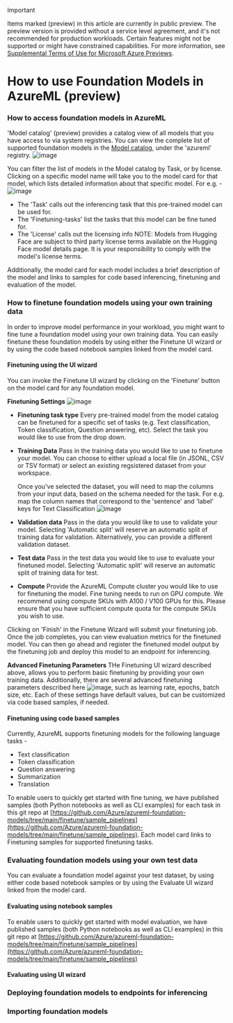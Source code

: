 > [!IMPORTANT]
> Items marked (preview) in this article are currently in public preview.
> The preview version is provided without a service level agreement, and it's not recommended for production workloads. Certain features might not be supported or might have constrained capabilities.
> For more information, see [Supplemental Terms of Use for Microsoft Azure Previews](https://azure.microsoft.com/support/legal/preview-supplemental-terms/).

# How to use Foundation Models in AzureML (preview)


### How to access foundation models in AzureML
'Model catalog' (preview) provides a catalog view of all models that you have access to via system registries. You can view the complete list of supported foundation models in the [Model catalog](https://ml.azure.com/model/catalog), under the 'azureml' registry.
![image](./model_catalog.png)

You can filter the list of models in the Model catalog by Task, or by license. Clicking on a specific model name will take you to the model card for that model, which lists detailed information about that specific model. For e.g. -
![image](./model_card.png)


* The 'Task' calls out the inferencing task that this pre-trained model can be used for. 
* The 'Finetuning-tasks' list the tasks that this model can be fine tuned for. 
* The 'License' calls out the licensing info NOTE: Models from Hugging Face are subject to third party license terms available on the Hugging Face model details page. It is your responsibility to comply with the model's license terms.

Additionally, the model card for each model includes a brief description of the model and links to samples for code based inferencing, finetuning and evaluation of the model.


### How to finetune foundation models using your own training data
In order to improve model performance in your workload, you might want to fine tune a foundation model using your own training data. You can easily finetune these foundation models by using either the Finetune UI wizard or by using the code based notebook samples linked from the model card.
		
#### Finetuning using the UI wizard
You can invoke the Finetune UI wizard by clicking on the 'Finetune' button on the model card for any foundation model. 

<b>Finetuning Settings</b>
![image](./finetune_quick_wizard.png)

* <b>Finetuning task type</b> Every pre-trained model from the model catalog can be finetuned for a specific set of tasks (e.g. Text classification, Token classification, Question answering, etc). Select the task you would like to use from the drop down.
* <b>Training Data</b> Pass in the training data you would like to use to finetune your model. You can choose to either upload a local file (in JSONL, CSV or TSV format) or select an existing regsistered dataset from your workspace. 

	Once you've selected the dataset, you will need to map the columns from your input data, based on the schema needed for the task. For e.g. map the column names that correspond to the 'sentence' and 'label' keys for Text Classification
![image](./finetune_map_data_columns.png)

* <b>Validation data</b> Pass in the data you would like to use to validate your model. Selecting 'Automatic split' will reserve an automatic split of training data for validation. Alternatively, you can provide a different validation dataset.
* <b>Test data</b> Pass in the test data you would like to use to evaluate your finetuned model. Selecting 'Automatic split' will reserve an automatic split of training data for test. 
* <b>Compute</b> Provide the AzureML Compute cluster you would like to use for finetuning the model. Fine tuning needs to run on GPU compute. We recommend using compute SKUs with A100 / V100 GPUs for this. Please ensure that you have sufficient compute quota for the compute SKUs you wish to use.

Clicking on 'Finish' in the Finetune Wizard will submit your finetuning job. Once the job completes, you can view evaluation metrics for the finetuned model. You can then go ahead and register the finetuned model output by the finetuning job and deploy this model to an endpoint for inferencing.

<b>Advanced Finetuning Parameters</b>
THe Finetuning UI wizard described above, allows you to perform basic finetuning by providing your own training data. Additionally, there are several advanced finetuning parameters described here ![image](./finetune_map_data_columns.png), such as learning rate, epochs, batch size, etc. Each of these settings have default values, but can be customized via code based samples, if needed.

#### Finetuning using code based samples
Currently, AzureML supports finetuning models for the following language tasks -

* Text classification 
* Token classification
* Question answering
* Summarization
* Translation

To enable users to quickly get started with fine tuning, we have published samples (both Python notebooks as well as CLI examples) for each task in this git repo at [https://github.com/Azure/azureml-foundation-models/tree/main/finetune/sample_pipelines](https://github.com/Azure/azureml-foundation-models/tree/main/finetune/sample_pipelines). Each model card links to Finetuning samples for supported finetuning tasks.

### Evaluating foundation models using your own test data
You can evaluate a foundation model against your test dataset, by using either code based notebook samples or by using the Evaluate UI wizard linked from the model card.

#### Evaluating using notebook samples
To enable users to quickly get started with model evaluation, we have published samples (both Python notebooks as well as CLI examples) in this git repo at [https://github.com/Azure/azureml-foundation-models/tree/main/finetune/sample_pipelines](https://github.com/Azure/azureml-foundation-models/tree/main/finetune/sample_pipelines) 

#### Evaluating using UI wizard

### Deploying foundation models to endpoints for inferencing

### Importing foundation models 
